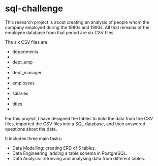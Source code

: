 # sql-challenge

This research project is about creating an analysis of people whom the company employed during the 1980s and 1990s. All that remains of the employee database from that period are six CSV files.

The six CSV files are:
<ul>
  <li>departments <li>
  <li>dept_emp <li>
<li>dept_manager <li>
<li>employees <li>
<li>salaries <li>
<li>titles<li>
</ul>


For this project, I have designed the tables to hold the data from the CSV files, imported the CSV files into a SQL database, and then answered questions about the data. 

It includes three main tasks:
- Data Modelling: creating ERD of 6 tables.
- Data Engineering: adding a table schema in PostgreSQL.
- Data Analysis: retrieving and analysing data from different tables.



